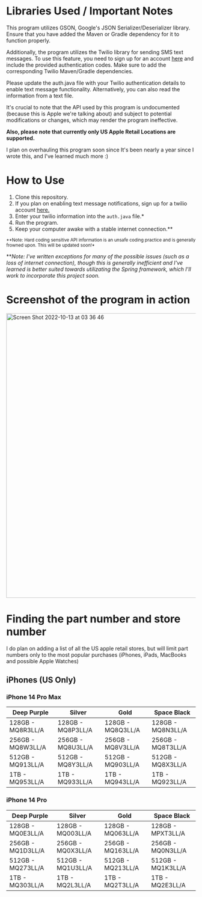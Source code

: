 # Libraries Used / Important Notes

This program utilizes GSON, Google's JSON Serializer/Deserializer library. Ensure that you have added the Maven or Gradle dependency for it to function properly.

Additionally, the program utilizes the Twilio library for sending SMS text messages. To use this feature, you need to sign up for an account [here](https://www.twilio.com/) and include the provided authentication codes. Make sure to add the corresponding Twilio Maven/Gradle dependencies.

Please update the auth.java file with your Twilio authentication details to enable text message functionality. Alternatively, you can also read the information from a text file.

It's crucial to note that the API used by this program is undocumented (because this is Apple we're talking about) and subject to potential modifications or changes, which may render the program ineffective.

**Also, please note that currently only US Apple Retail Locations are supported.**

I plan on overhauling this program soon since It's been nearly a year since I wrote this, and I've learned much more :) 

# How to Use

1. Clone this repository.
2. If you plan on enabling text message notifications, sign up for a twilio account [here.](https://www.twilio.com/)
3. Enter your twilio information into the `auth.java` file.*
4. Run the program. 
5. Keep your computer awake with a stable internet connection.**

<small>**Note: Hard coding sensitive API information is an unsafe coding practice and is generally frowned upon. This will be updated soon!*</small>


***Note: I've written exceptions for many of the possible issues (such as a loss of internet connection), though this is generally inefficient and I've learned is better suited towards utilizating the Spring framework, which I'll work to incorporate this project soon.*


# Screenshot of the program in action 

<img width="758" alt="Screen Shot 2022-10-13 at 03 36 46" src="https://user-images.githubusercontent.com/77137812/195533965-c90d6a31-f8c1-4f1e-afdc-d3a66fcc5256.png">

# Finding the part number and store number

I do plan on adding a list of all the US apple retail stores, but will limit part numbers only to the most popular purchases (iPhones, iPads, MacBooks and possible Apple Watches) 

## iPhones (US Only)

### iPhone 14 Pro Max

|  **Deep Purple** | **Silver**         | **Gold**          | **Space Black**   |
| ---------------- | ------------------ | ----------------- | ----------------- |
| 128GB - MQ8R3LL/A| 128GB - MQ8P3LL/A  | 128GB - MQ8Q3LL/A | 128GB - MQ8N3LL/A |
| 256GB - MQ8W3LL/A| 256GB - MQ8U3LL/A  | 256GB - MQ8V3LL/A | 256GB - MQ8T3LL/A |
| 512GB - MQ913LL/A| 512GB - MQ8Y3LL/A  | 512GB - MQ903LL/A | 512GB - MQ8X3LL/A |
| 1TB   - MQ953LL/A| 1TB - MQ933LL/A    | 1TB - MQ943LL/A   | 1TB - MQ923LL/A   |

### iPhone 14 Pro

|  **Deep Purple** | **Silver**         | **Gold**          | **Space Black**   |
| ---------------- | ------------------ | ----------------- | ----------------- |
| 128GB - MQ0E3LL/A| 128GB - MQ003LL/A  | 128GB - MQ063LL/A | 128GB - MPXT3LL/A |
| 256GB - MQ1D3LL/A| 256GB - MQ0X3LL/A | 256GB - MQ163LL/A | 256GB - MQ0N3LL/A |
| 512GB - MQ273LL/A| 512GB - MQ1U3LL/A  | 512GB - MQ213LL/A | 512GB - MQ1K3LL/A |
| 1TB   - MQ303LL/A| 1TB - MQ2L3LL/A    | 1TB - MQ2T3LL/A   | 1TB - MQ2E3LL/A   |






